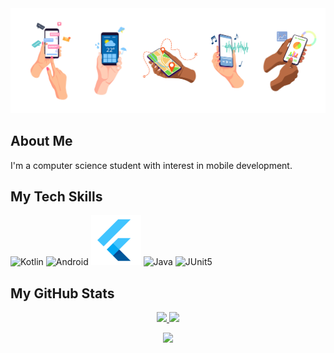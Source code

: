 <img src="image_apps.jpg"/>

<h2>About Me</h2> 
<p class="text-justify">
I'm a computer science student with interest in mobile development.
</p>

<h2>My Tech Skills</h2>
<p align="left">
  <img src="https://cdn.worldvectorlogo.com/logos/kotlin-1.svg" height="80" title="Kotlin"/>
  <img src="https://www.svgrepo.com/show/349588/android.svg" height="80" title="Android"/>
  <img src="icons/flutter.svg" height="80" title="Flutter"/>
  <img src="https://cdn.jsdelivr.net/gh/devicons/devicon/icons/java/java-original.svg" height="80" title="Java"/>
  <img src="https://junit.org/junit5/assets/img/junit5-logo.png" height="80" title="JUnit5"/>
</p>

<h2>My GitHub Stats</h2>
<div align="center">
<a href="https://git.io/streak-stats">
  <img  height="150em" src="https://github-readme-stats.vercel.app/api?username=koziej97&show_icons=true&hide_border=true&theme=nord"/>
  <img  height="150em" src="https://github-readme-stats.vercel.app/api/top-langs/?username=koziej97&layout=compact&theme=nord&hide_border=true&langs_count=8"/>
</a>

![](https://komarev.com/ghpvc/?username=koziej97&style=flat&color=green&style=for-the-badge)
